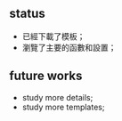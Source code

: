 ## status

- 已經下載了模板；
- 瀏覽了主要的函數和設置；


## future works

- study more details;
- study more templates;
